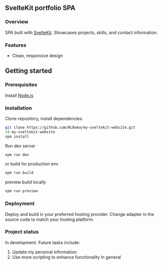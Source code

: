 ## SvelteKit portfolio SPA

### Overview

SPA built with [SvelteKit](https://kit.svelte.dev/). Showcases projects, skills, and contact information.

### Features

- Clean, responsive design

## Getting started

### Prerequisites

Install [Node.js](https://nodejs.org/)

### Installation

Clone repository, install dependencies:

```bash
git clone https://github.com/RLRama/my-sveltekit-website.git
cd my-sveltekit-website
npm install
```

Run dev server

```bash
npm run dev
```

or build for production env

```bash
npm run build
```

preview build locally

```bash
npm run preview
```

### Deployment

Deploy and build in your preferred hosting provider. Change adapter in the source code to match your hosting platform.

### Project status

In development. Future tasks include:

1. Update my personal information
2. Use more scripting to enhance functionality in general

